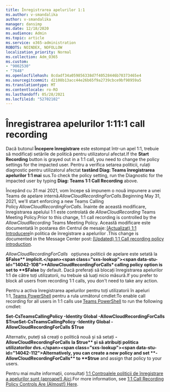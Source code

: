 ```yaml
---
title: Înregistrarea apelurilor 1:1
ms.author: v-smandalika
author: v-smandalika
manager: dansimp
ms.date: 12/18/2020
ms.audience: Admin
ms.topic: article
ms.service: o365-administration
ROBOTS: NOINDEX, NOFOLLOW
localization_priority: Normal
ms.collection: Adm_O365
ms.custom:
- "9002530"
- "7648"
ms.openlocfilehash: 8cdadf34a059856338d7f40528446b70373465e4
ms.sourcegitcommit: d2108b13acc44e26b65f9a2739cbce9bf98959a5
ms.translationtype: MT
ms.contentlocale: ro-RO
ms.lasthandoff: 05/28/2021
ms.locfileid: "52702102"
---
```

# <a name="11-call-recording"></a><span data-ttu-id="14042-102">Înregistrarea apelurilor 1:1</span><span class="sxs-lookup"><span data-stu-id="14042-102">1:1 call recording</span></span>

<span data-ttu-id="14042-103">Dacă butonul **Începere înregistrare** este estompat într-un apel 1:1, trebuie să modificați setările de politică pentru utilizatorul afectat.</span><span class="sxs-lookup"><span data-stu-id="14042-103">If the **Start Recording** button is grayed out in a 1:1 call, you need to change the policy settings for the impacted user.</span></span> <span data-ttu-id="14042-104">Pentru a verifica setarea politicii, rulați diagnostic pentru utilizatorul afectat **tastând Diag: Teams înregistrarea apelurilor 1:1 mai** sus.</span><span class="sxs-lookup"><span data-stu-id="14042-104">To check the policy setting, run the Diagnostic for the impacted user by typing **Diag: Teams 1:1 Call Recording** above.</span></span>     

<span data-ttu-id="14042-105">Începând cu 31 mai 2021, vom începe să impunem o nouă impunere a unei Teams de apelare internă *AllowCloudRecordingForCalls*.</span><span class="sxs-lookup"><span data-stu-id="14042-105">Beginning May 31, 2021, we'll start enforcing a new Teams Calling Policy *AllowCloudRecordingForCalls*.</span></span> <span data-ttu-id="14042-106">Înainte de această modificare, înregistrarea apelului 1:1 este controlată de *AllowCloudRecording* Teams Meeting Policy.</span><span class="sxs-lookup"><span data-stu-id="14042-106">Prior to this change, 1:1 call recording is controlled by the *AllowCloudRecording* Teams Meeting Policy.</span></span> <span data-ttu-id="14042-107">Această modificare este documentată în postarea din Centrul de mesaje: [(Actualizat) 1:1 Introducere](https://portal.microsoft.com/Adminportal/Home?ref=MessageCenter/:/messages/MC238796)în politica de înregistrare a apelurilor .</span><span class="sxs-lookup"><span data-stu-id="14042-107">This change is documented in the Message Center post: [(Updated) 1:1 Call recording policy introduction](https://portal.microsoft.com/Adminportal/Home?ref=MessageCenter/:/messages/MC238796).</span></span>  

<span data-ttu-id="14042-108">*AllowCloudRecordingForCalls*   opțiunea politicii de apelare este setată la **$False** implicit.</span><span class="sxs-lookup"><span data-stu-id="14042-108">*AllowCloudRecordingForCalls* calling policy option is set to **$False** by default.</span></span> <span data-ttu-id="14042-109">Dacă preferați să blocați înregistrarea apelurilor 1:1 de către toți utilizatorii, nu trebuie să luați nicio măsură.</span><span class="sxs-lookup"><span data-stu-id="14042-109">If you prefer to block all users from recording 1:1 calls, you don't need to take any action.</span></span>  

<span data-ttu-id="14042-110">Pentru a activa înregistrarea apelurilor pentru toți utilizatorii în apeluri 1:1, [Teams PowerShell](/microsoftteams/teams-powershell-install) pentru a rula următorul cmdlet:</span><span class="sxs-lookup"><span data-stu-id="14042-110">To enable call recording for all users in 1:1 calls use [Teams PowerShell](/microsoftteams/teams-powershell-install) to run the following cmdlet:</span></span> 

<span data-ttu-id="14042-111">**Set-CsTeamsCallingPolicy -Identity Global -AllowCloudRecordingForCalls $True**</span><span class="sxs-lookup"><span data-stu-id="14042-111">**Set-CsTeamsCallingPolicy -Identity Global -AllowCloudRecordingForCalls $True**</span></span> 

<span data-ttu-id="14042-112">Alternativ, puteți să creați o politică nouă și să setați **-AllowCloudRecordingForCalls** **la $true** și să atribuiți politica utilizatorilor dvs.</span><span class="sxs-lookup"><span data-stu-id="14042-112">Alternatively, you can create a new policy and set **-AllowCloudRecordingForCalls** to **$true** and assign that policy to your users.</span></span> 

<span data-ttu-id="14042-113">Pentru mai multe informații, consultați [1:1 Controalele politicii de înregistrare a apelurilor sunt (aproape!) Aici](https://techcommunity.microsoft.com/t5/microsoft-teams-support/1-1-call-recording-policy-controls-are-almost-here/ba-p/2217668).</span><span class="sxs-lookup"><span data-stu-id="14042-113">For more information, see [1:1 Call Recording Policy Controls Are (Almost!) Here](https://techcommunity.microsoft.com/t5/microsoft-teams-support/1-1-call-recording-policy-controls-are-almost-here/ba-p/2217668).</span></span>
